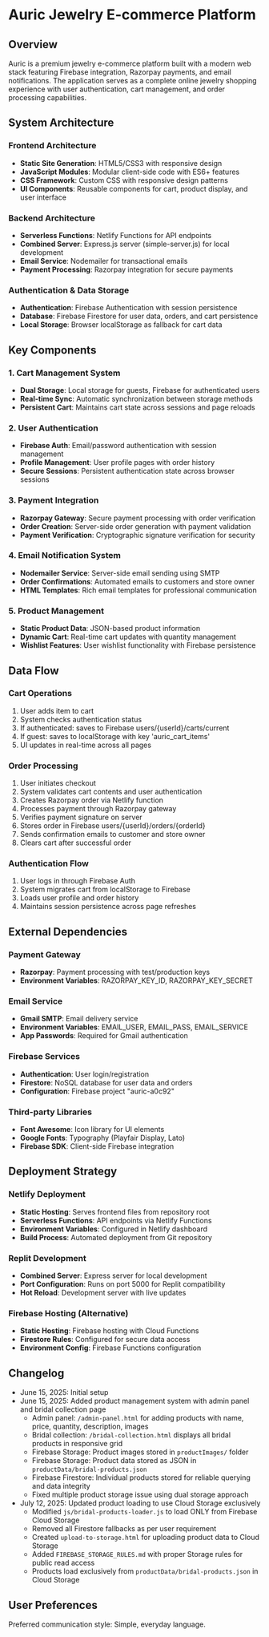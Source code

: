 # Auric Jewelry E-commerce Platform

## Overview

Auric is a premium jewelry e-commerce platform built with a modern web stack featuring Firebase integration, Razorpay payments, and email notifications. The application serves as a complete online jewelry shopping experience with user authentication, cart management, and order processing capabilities.

## System Architecture

### Frontend Architecture
- **Static Site Generation**: HTML5/CSS3 with responsive design
- **JavaScript Modules**: Modular client-side code with ES6+ features
- **CSS Framework**: Custom CSS with responsive design patterns
- **UI Components**: Reusable components for cart, product display, and user interface

### Backend Architecture
- **Serverless Functions**: Netlify Functions for API endpoints
- **Combined Server**: Express.js server (simple-server.js) for local development
- **Email Service**: Nodemailer for transactional emails
- **Payment Processing**: Razorpay integration for secure payments

### Authentication & Data Storage
- **Authentication**: Firebase Authentication with session persistence
- **Database**: Firebase Firestore for user data, orders, and cart persistence
- **Local Storage**: Browser localStorage as fallback for cart data

## Key Components

### 1. Cart Management System
- **Dual Storage**: Local storage for guests, Firebase for authenticated users
- **Real-time Sync**: Automatic synchronization between storage methods
- **Persistent Cart**: Maintains cart state across sessions and page reloads

### 2. User Authentication
- **Firebase Auth**: Email/password authentication with session management
- **Profile Management**: User profile pages with order history
- **Secure Sessions**: Persistent authentication state across browser sessions

### 3. Payment Integration
- **Razorpay Gateway**: Secure payment processing with order verification
- **Order Creation**: Server-side order generation with payment validation
- **Payment Verification**: Cryptographic signature verification for security

### 4. Email Notification System
- **Nodemailer Service**: Server-side email sending using SMTP
- **Order Confirmations**: Automated emails to customers and store owner
- **HTML Templates**: Rich email templates for professional communication

### 5. Product Management
- **Static Product Data**: JSON-based product information
- **Dynamic Cart**: Real-time cart updates with quantity management
- **Wishlist Features**: User wishlist functionality with Firebase persistence

## Data Flow

### Cart Operations
1. User adds item to cart
2. System checks authentication status
3. If authenticated: saves to Firebase users/{userId}/carts/current
4. If guest: saves to localStorage with key 'auric_cart_items'
5. UI updates in real-time across all pages

### Order Processing
1. User initiates checkout
2. System validates cart contents and user authentication
3. Creates Razorpay order via Netlify function
4. Processes payment through Razorpay gateway
5. Verifies payment signature on server
6. Stores order in Firebase users/{userId}/orders/{orderId}
7. Sends confirmation emails to customer and store owner
8. Clears cart after successful order

### Authentication Flow
1. User logs in through Firebase Auth
2. System migrates cart from localStorage to Firebase
3. Loads user profile and order history
4. Maintains session persistence across page refreshes

## External Dependencies

### Payment Gateway
- **Razorpay**: Payment processing with test/production keys
- **Environment Variables**: RAZORPAY_KEY_ID, RAZORPAY_KEY_SECRET

### Email Service
- **Gmail SMTP**: Email delivery service
- **Environment Variables**: EMAIL_USER, EMAIL_PASS, EMAIL_SERVICE
- **App Passwords**: Required for Gmail authentication

### Firebase Services
- **Authentication**: User login/registration
- **Firestore**: NoSQL database for user data and orders
- **Configuration**: Firebase project "auric-a0c92"

### Third-party Libraries
- **Font Awesome**: Icon library for UI elements
- **Google Fonts**: Typography (Playfair Display, Lato)
- **Firebase SDK**: Client-side Firebase integration

## Deployment Strategy

### Netlify Deployment
- **Static Hosting**: Serves frontend files from repository root
- **Serverless Functions**: API endpoints via Netlify Functions
- **Environment Variables**: Configured in Netlify dashboard
- **Build Process**: Automated deployment from Git repository

### Replit Development
- **Combined Server**: Express server for local development
- **Port Configuration**: Runs on port 5000 for Replit compatibility
- **Hot Reload**: Development server with live updates

### Firebase Hosting (Alternative)
- **Static Hosting**: Firebase hosting with Cloud Functions
- **Firestore Rules**: Configured for secure data access
- **Environment Config**: Firebase Functions configuration

## Changelog

- June 15, 2025: Initial setup
- June 15, 2025: Added product management system with admin panel and bridal collection page
  - Admin panel: `/admin-panel.html` for adding products with name, price, quantity, description, images
  - Bridal collection: `/bridal-collection.html` displays all bridal products in responsive grid
  - Firebase Storage: Product images stored in `productImages/` folder
  - Firebase Storage: Product data stored as JSON in `productData/bridal-products.json` 
  - Firebase Firestore: Individual products stored for reliable querying and data integrity
  - Fixed multiple product storage issue using dual storage approach
- July 12, 2025: Updated product loading to use Cloud Storage exclusively
  - Modified `js/bridal-products-loader.js` to load ONLY from Firebase Cloud Storage
  - Removed all Firestore fallbacks as per user requirement
  - Created `upload-to-storage.html` for uploading product data to Cloud Storage
  - Added `FIREBASE_STORAGE_RULES.md` with proper Storage rules for public read access
  - Products load exclusively from `productData/bridal-products.json` in Cloud Storage

## User Preferences

Preferred communication style: Simple, everyday language.